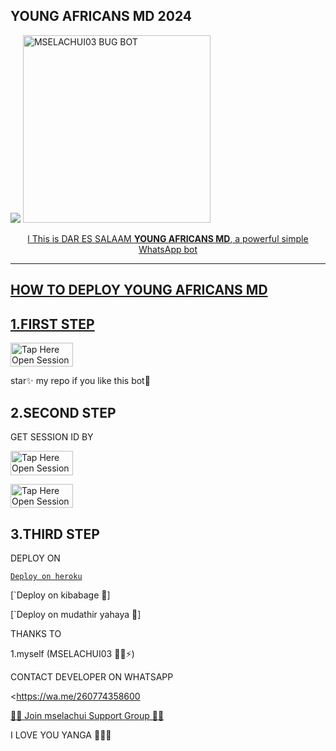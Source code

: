 ## YOUNG AFRICANS MD 2024
 <a href="https://github.com/DenverCoder1/readme-typing-svg"><img src="https://readme-typing-svg.herokuapp.com?font=Time+New+Roman&color=red&size=25&center=true&vCenter=true&width=600&height=100&lines=I'm+young+Africans+md+Created+by+MSELACHUI03.&heart;++;Self-taught+Back-Created+By,;Ibrahim+Adams+Am+The,;Best+Is+Bot+For+You+To,;Deploy..<3"></a>
 <a href="https://chat.whatsapp.com/KStfBpcFDOi154eVtrz6n1">
 <img alt="MSELACHUI03 BUG BOT" height="300" src="https://telegra.ph/file/507d4f9eff95f5ad7c60e.jpg">
  
</h1> 
<p align="center">l This is DAR ES SALAAM <b>YOUNG AFRICANS MD</b>, a powerful simple WhatsApp bot </p>


    
 
 



---





## HOW TO DEPLOY YOUNG AFRICANS MD


## 1.FIRST STEP 


<a href="https://github.com/Mselachui03/YOUNG AFRICANS-MD/fork"><img title="Tap Here Open Session Site" src="https://img.shields.io/badge/FORK THIS REPO-h?color=red&style=for-the-badge&logo=msi" width="100" height="38.45"/></a></p>

star✨ my repo if you like this bot🤖


## 2.SECOND STEP 


 GET SESSION ID BY
 

<a href="https://chui-md.onrender.com/qr"><img title="Tap Here Open Session Site" src="https://img.shields.io/badge/QR CODE-h?color=red&style=for-the-badge&logo=msi" width="100" height="38.45"/></a></p>

 

<a href="https://chui-md.onrender.com/pair"><img title="Tap Here Open Session Site" src="https://img.shields.io/badge/PAIRING CODE-h?color=red&style=for-the-badge&logo=msi" width="100" height="38.45"/></a></p>


## 3.THIRD STEP 


DEPLOY ON 

[`Deploy on heroku`](https://heroku.com/deploy?template=https://github.com/Mselachui03/YOUNG-AFRICANS-MD)



 [`Deploy on kibabage 🥱]
 
 


  
 [`Deploy on mudathir yahaya 🙂]






THANKS TO 

1.myself (MSELACHUI03 🐯💫⚡)




CONTACT DEVELOPER ON WHATSAPP 

<https://wa.me/260774358600

  
 




[🧑‍💻 Join mselachui Support Group 🧑‍💻](https://chat.whatsapp.com/KStfBpcFDOi154eVtrz6n1)





I LOVE YOU YANGA 🔰💚💛

     

